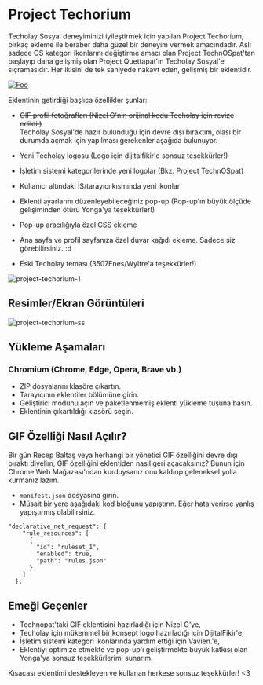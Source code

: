 # Project Techorium
Techolay Sosyal deneyiminizi iyileştirmek için yapılan Project Techorium, birkaç ekleme ile beraber daha güzel bir deneyim vermek amacındadır.
Aslı sadece OS kategori ikonlarını değiştirme amacı olan Project TechnOSpat'tan başlayıp daha gelişmiş olan Project Quettapat'ın Techolay Sosyal'e sıçramasıdır. Her ikisini de tek saniyede nakavt eden, gelişmiş bir eklentidir.

[![Foo](https://github.com/user-attachments/assets/9e72da57-2ed9-47d2-b06b-c82a75bfde6e)](https://chromewebstore.google.com/detail/project-techorium/ndlgcleajbcbklofcefeghigioafcjhb?hl=tr)

Eklentinin getirdiği başlıca özellikler şunlar:

- ~~GIF profil fotoğrafları (Nizel G'nin orijinal kodu Techolay için revize edildi.)~~ <br />
  Techolay Sosyal'de hazır bulunduğu için devre dışı bıraktım, olası bir durumda açmak için yapılması gerekenler aşağıda bulunuyor.

- Yeni Techolay logosu (Logo için dijitalfikir'e sonsuz teşekkürler!)
- İşletim sistemi kategorilerinde yeni logolar (Bkz. Project TechnOSpat)
- Kullanıcı altındaki İS/tarayıcı kısmında yeni ikonlar
- Eklenti ayarlarını düzenleyebileceğiniz pop-up (Pop-up'ın büyük ölçüde gelişiminden ötürü Yonga'ya teşekkürler!)
- Pop-up aracılığıyla özel CSS ekleme
- Ana sayfa ve profil sayfanıza özel duvar kağıdı ekleme. Sadece siz görebilirsiniz. :d
- Eski Techolay teması (3507Enes/Wyltre'a teşekkürler!)

![project-techorium-1](https://github.com/StereoLuigi99/Project-Techorium/assets/166461481/d40e3b83-1a12-48fb-b45b-f1758e26bcf2)

## Resimler/Ekran Görüntüleri

![project-techorium-ss](https://github.com/user-attachments/assets/5cac382e-deb9-45e7-901d-a0cd0af36e96)

## Yükleme Aşamaları
### Chromium (Chrome, Edge, Opera, Brave vb.)
- ZIP dosyalarını klasöre çıkartın.
- Tarayıcının eklentiler bölümüne girin.
- Geliştirici modunu açın ve paketlenmemiş eklenti yükleme tuşuna basın.
- Eklentinin çıkartıldığı klasörü seçin.

## GIF Özelliği Nasıl Açılır?
Bir gün Recep Baltaş veya herhangi bir yönetici GIF özelliğini devre dışı bıraktı diyelim, GIF özelliğini eklentiden nasıl geri açacaksınız?
Bunun için Chrome Web Mağazası'ndan kurduysanız onu kaldırıp geleneksel yolla kurmanız lazım.
- `manifest.json` dosyasına girin.
- Müsait bir yere aşağıdaki kod bloğunu yapıştırın. Eğer hata verirse yanlış yapıştırmış olabilirsiniz.

```
"declarative_net_request": {
    "rule_resources": [
      {
        "id": "ruleset_1",
        "enabled": true,
        "path": "rules.json"
      }
    ]
  },
```

## Emeği Geçenler
- Technopat'taki GIF eklentisini hazırladığı için Nizel G'ye,
- Techolay için mükemmel bir konsept logo hazırladığı için DijitalFikir'e,
- İşletim sistemi kategori ikonlarında yardım ettiği için Vavien.'e,
- Eklentiyi optimize etmekte ve pop-up'ı geliştirmekte büyük katkısı olan Yonga'ya sonsuz teşekkürlerimi sunarım.

Kısacası eklentimi destekleyen ve kullanan herkese sonsuz teşekkürler! <3
